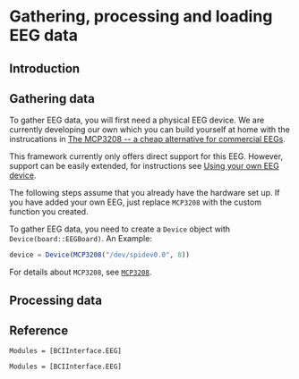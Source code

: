 # Gathering, processing and loading EEG data
## Introduction

## Gathering data
To gather EEG data, you will first need a physical EEG device. We are currently developing our own which you can build yourself at home with the instrucations in [The MCP3208 -- a cheap alternative for commercial EEGs](@ref).

This framework currently only offers direct support for this EEG. However, support can be easily extended, for instructions see [Using your own EEG device](@ref).

The following steps assume that you already have the hardware set up. If you have added your own EEG, just replace `MCP3208` with the custom function you created.

To gather EEG data, you need to create a `Device` object with `Device(board::EEGBoard)`. An Example:
```julia
device = Device(MCP3208("/dev/spidev0.0", 8))
```

For details about `MCP3208`, see [`MCP3208`](@ref).
## Processing data

## Reference
```@index
Modules = [BCIInterface.EEG]
```
```@autodocs
Modules = [BCIInterface.EEG]
```